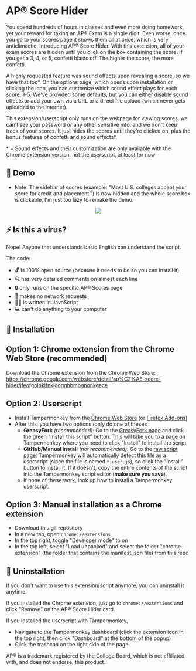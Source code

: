 # AP® Score Hider

You spend hundreds of hours in classes and even more doing homework, yet your reward for taking an AP® Exam is a single digit. Even worse, once you go to your scores page it shows them all at once, which is very anticlimactic. Introducing AP® Score Hider. With this extension, all of your exam scores are hidden until you click on the box containing the score. If you get a 3, 4, or 5, confetti blasts off. The higher the score, the more confetti.

A highly requested feature was sound effects upon revealing a score, so we have that too\*. On the options page, which opens upon installation or clicking the icon, you can customize which sound effect plays for each score, 1-5. We've provided some defaults, but you can either disable sound effects or add your own via a URL or a direct file upload (which never gets uploaded to the internet).

This extension/userscript only runs on the webpage for viewing scores, we can't see your password or any other sensitive info, and we don't keep track of your scores. It just hides the scores until they're clicked on, plus the bonus features of confetti and sound effects\*.

\* = Sound effects and their customization are only available with the Chrome extension version, not the userscript, at least for now

## 🎥 Demo

- Note: The sidebar of scores (example: "Most U.S. colleges accept your score for credit and placement.") is now hidden and the whole score box is clickable, I'm just too lazy to remake the demo.

<p align="center">
  <a href="demo-1.2.1.gif">
    <img src="demo-1.2.1.gif" />
  </a>
</p>

## ⚡️ Is this a virus?

Nope! Anyone that understands basic English can understand the script.

The code:

- 🔓 is 100% open source (because it needs to be so you can install it)
- 🔍 has very detailed comments on almost each line
- 🔒 only runs on the specific AP® Scores page
- 📶 makes no network requests
- 👨‍💻️ is written in JavaScript
- 💻 can't do anything to your computer

## 📜 Installation

## Option 1: Chrome extension from the Chrome Web Store (recommended)

Download the Chrome extension from the Chrome Web Store: https://chrome.google.com/webstore/detail/ap%C2%AE-score-hider/jfeofgolbklfnkjdogghbmbgnonkgace

## Option 2: Userscript

- Install Tampermonkey from the [Chrome Web Store](https://chrome.google.com/webstore/detail/tampermonkey/dhdgffkkebhmkfjojejmpbldmpobfkfo) (or [Firefox Add-ons](https://addons.mozilla.org/en-US/firefox/addon/tampermonkey/))
- After this, you have two options (only do one of these):
  - **GreasyFork** _(recommended)_: Go to the [GreasyFork page](https://greasyfork.org/en/scripts/429680-ap-score-hider) and click the green "Install this script" button. This will take you to a page on Tampermonkey where you need to click "Install" to install the script.
  - **GitHub/Manual install** _(not recommended)_: Go to the [raw script page](https://raw.githubusercontent.com/Samathingamajig/ap-score-hider/main/ap-score-hider.user.js). Tampermonkey will automatically detect this file as a userscript (since the file is named `*.user.js`), so click the "Install" button to install it. If it doesn't, copy the entire contents of the script into the Tampermonkey script editor (**make sure you save**).
  - If none of these work, look up how to install a Tampermonkey userscript.
 
## Option 3: Manual installation as a Chrome extension

- Download this git repository
- In a new tab, open `chrome://extensions`
- In the top right, toggle "Developer mode" to on
- In the top left, select "Load unpacked" and select the folder "chrome-extension" (the folder that contains the manifest.json file) from this repo

## 🚫 Uninstallation

If you don't want to use this extension/script anymore, you can uninstall it anytime.

If you installed the Chrome extension, just go to `chrome://extensions` and click "Remove" on the AP® Score Hider card.

If you installed the userscript with Tampermonkey,

- Navigate to the Tampermonkey dashboard (click the extension icon in the top right, then click "Dashboard" at the bottom of the popup)
- Click the trashcan on the right side of the page

AP® is a trademark registered by the College Board, which is not affiliated with, and does not endorse, this product.
